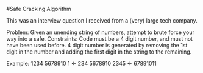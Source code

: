 #Safe Cracking Algorithm

This was an interview question I received from a (very) large tech company.

Problem:  Given an unending string of numbers, attempt to brute force your way into a safe.
Constraints: Code must be a 4 digit number, and must not have been used before.  4 digit number is generated by removing the 1st digit in the number and adding the first digit in the string to the remaining.

Example:
 1234      5678910
1 <-  234    5678910
2345    <-  67891011
